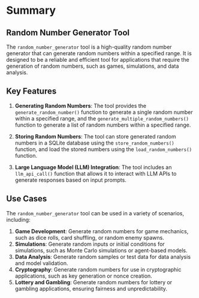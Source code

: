 # Summary

## Random Number Generator Tool

The `random_number_generator` tool is a high-quality random number generator that can generate random numbers within a specified range. It is designed to be a reliable and efficient tool for applications that require the generation of random numbers, such as games, simulations, and data analysis.

## Key Features

1. **Generating Random Numbers**: The tool provides the `generate_random_number()` function to generate a single random number within a specified range, and the `generate_multiple_random_numbers()` function to generate a list of random numbers within a specified range.

2. **Storing Random Numbers**: The tool can store generated random numbers in a SQLite database using the `store_random_numbers()` function, and load the stored numbers using the `load_random_numbers()` function.

3. **Large Language Model (LLM) Integration**: The tool includes an `llm_api_call()` function that allows it to interact with LLM APIs to generate responses based on input prompts.

## Use Cases

The `random_number_generator` tool can be used in a variety of scenarios, including:

1. **Game Development**: Generate random numbers for game mechanics, such as dice rolls, card shuffling, or random enemy spawns.
2. **Simulations**: Generate random inputs or initial conditions for simulations, such as Monte Carlo simulations or agent-based models.
3. **Data Analysis**: Generate random samples or test data for data analysis and model validation.
4. **Cryptography**: Generate random numbers for use in cryptographic applications, such as key generation or nonce creation.
5. **Lottery and Gambling**: Generate random numbers for lottery or gambling applications, ensuring fairness and unpredictability.